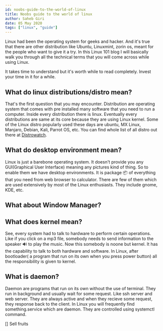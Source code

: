 ```yaml
---
id: noobs-guide-to-the-world-of-linux
title: Noobs guide to the world of linux
author: Saheb Giri
date: 05 May 2020
tags: ["linux", "guide"]
---
```

Linux had been the operating system for geeks and hacker. And it's true that there are other distribution like Ubuntu, Linuxmint, zorin os, meant for the people who want to give it a try. In this Linux 101 blog I will basically walk you through all the technical terms that you will come across while using Linux. 

It takes time to understand but it's worth while to read completely. Invest your time in it for a while.



## What do linux distributions/distro mean? 

That's the first question that you may encounter. Distribution are operating system that comes with pre installed many software that you need to run a computer. Inside every distribution there is linux. Eventually every distributions are same at its core because they are using Linux kernel. Some of the Linux distro popularly used these days are ubuntu, MX Linux, Manjaro, Debian, Kali, Parrot OS, etc. You can find whole list of all distro out there at [Distrowatch](https://distrowatch.com).


## What do desktop environment mean?

Linux is just a barebone operating system. It doesn't provide you any GUI(Graphical User Interface) meaning any pictures kind of thing. So to enable them we have desktop environments. It is package 📦 of everything that you need from web browser to calculator. There are few of them which are used extensively by most of the Linux enthusiasts. They include gnome, KDE, etc. 

## What about Window Manager?


## What does kernel mean?

See, every system had to talk to hardware to perform certain operations. Like if you click on a mp3 file, somebody needs to send information to the speaker 🔊 to play the music. Now this somebody is noone but kernel. It has the capability to talk to both hardware and software. In Linux, after bootloader( a program that run on its own when you press power button) all the responsibility is given to kernel.

## What is daemon? 

Daemon are programs that run on its own without the use of terminal.  They run in background and usually wait for some request. Like ssh server and web server. They are always active and when they recieve some request, they response back to the client. In Linux you will frequently find something.service which are daemon. They are controlled using systemctl command. 



[] Sell fruits